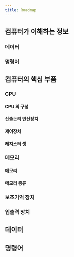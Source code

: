 ```yaml
---
title: Roadmap
---
```


## 컴퓨터가 이해하는 정보
### 데이터

### 명령어



## 컴퓨터의 핵심 부품
### CPU
#### CPU 의 구성
#### 산술논리 연산장치
#### 제어장치
#### 레지스터 셋


### 메모리
#### 메모리
#### 메모리 종류


### 보조기억 장치

### 입출력 장치


## 데이터

## 명령어


